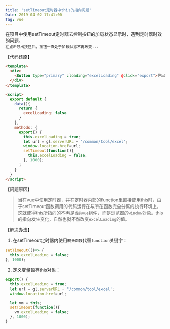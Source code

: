 ```yaml
---
title: 'setTimeout定时器中this的指向问题'
Date: 2019-04-02 17:41:00
Tag: vue
---
```


在项目中使用setTimeout定时器去控制按钮的加载状态显示时，遇到定时器时效的问题。  
`在点击导出按钮后，按钮一直处于加载状态不再改变...`

【代码还原】
```html
<template>
  <div>
    <Button type="primary" :loading="excelLoading" @click="export">导出</Button>
  </div>
</template>

<script>
  export default {
    data(){
      return {
        excelLoading: false
      }
    },
    methods: {
      export() {
        this.excelLoading = true;
        let url = gl.serverURL + '/common/tool/excel';
        window.location.href=url;
        setTimeout(function(){
          this.excelLoading = false;
        }, 1000);
      }
    }
  }
</script>
```

【问题原因】  
>当在vue中使用定时器，并在定时器内部的function里直接使用this时，由于setTimeout函数调用的代码运行在与所在函数完全分离的执行环境上，这就使得this所指向的不再是`当前vue`组件，而是浏览器的`window`对象。this的指向发生变化，自然也就不然改变`excelLoading`的值。

【解决办法】  
1. 在setTimeout定时器内使用`箭头函数`代替`function`关键字：  
```js
setTimeout(()=> {
  this.excelLoading = false;
}, 1000);
```
2. 定义变量暂存this对象：  
```js
export() {
  this.excelLoading = true;
  let url = gl.serverURL + '/common/tool/excel';
  window.location.href=url;

  let vm = this;
  setTimeout(function(){
    vm.excelLoading = false;
  }, 1000);
}
```